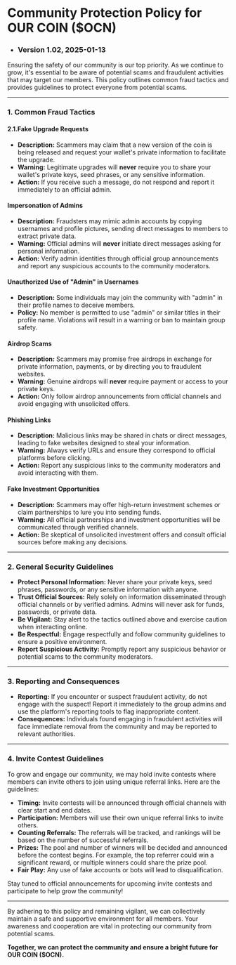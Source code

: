 # Community Protection Policy for OUR COIN ($OCN)

- ### Version 1.02, 2025-01-13

Ensuring the safety of our community is our top priority. As we continue to grow, it's essential to be aware of potential scams and fraudulent activities that may target our members. This policy outlines common fraud tactics and provides guidelines to protect everyone from potential scams.

---

### **1. Common Fraud Tactics**

#### 2.1.**Fake Upgrade Requests**
- **Description:** Scammers may claim that a new version of the coin is being released and request your wallet's private information to facilitate the upgrade.
- **Warning:** Legitimate upgrades will **never** require you to share your wallet's private keys, seed phrases, or any sensitive information.
- **Action:** If you receive such a message, do not respond and report it immediately to an official admin.

#### **Impersonation of Admins**
- **Description:** Fraudsters may mimic admin accounts by copying usernames and profile pictures, sending direct messages to members to extract private data.
- **Warning:** Official admins will **never** initiate direct messages asking for personal information.
- **Action:** Verify admin identities through official group announcements and report any suspicious accounts to the community moderators.

#### **Unauthorized Use of "Admin" in Usernames**
- **Description:** Some individuals may join the community with "admin" in their profile names to deceive members.
- **Policy:** No member is permitted to use "admin" or similar titles in their profile name. Violations will result in a warning or ban to maintain group safety.

#### **Airdrop Scams**
- **Description:** Scammers may promise free airdrops in exchange for private information, payments, or by directing you to fraudulent websites.
- **Warning:** Genuine airdrops will **never** require payment or access to your private keys.
- **Action:** Only follow airdrop announcements from official channels and avoid engaging with unsolicited offers.

#### **Phishing Links**
- **Description:** Malicious links may be shared in chats or direct messages, leading to fake websites designed to steal your information.
- **Warning:** Always verify URLs and ensure they correspond to official platforms before clicking.
- **Action:** Report any suspicious links to the community moderators and avoid interacting with them.

#### **Fake Investment Opportunities**
- **Description:** Scammers may offer high-return investment schemes or claim partnerships to lure you into sending funds.
- **Warning:** All official partnerships and investment opportunities will be communicated through verified channels.
- **Action:** Be skeptical of unsolicited investment offers and consult official sources before making any decisions.

---

### **2. General Security Guidelines**

- **Protect Personal Information:** Never share your private keys, seed phrases, passwords, or any sensitive information with anyone.
- **Trust Official Sources:** Rely solely on information disseminated through official channels or by verified admins. Admins will never ask for funds, passwords, or private data.
- **Be Vigilant:** Stay alert to the tactics outlined above and exercise caution when interacting online.
- **Be Respectful:** Engage respectfully and follow community guidelines to ensure a positive environment.
- **Report Suspicious Activity:** Promptly report any suspicious behavior or potential scams to the community moderators.

---

### **3. Reporting and Consequences**
- **Reporting:** If you encounter or suspect fraudulent activity, do not engage with the suspect! Report it immediately to the group admins and use the platform's reporting tools to flag inappropriate content.
- **Consequences:** Individuals found engaging in fraudulent activities will face immediate removal from the community and may be reported to relevant authorities.

---

### **4. Invite Contest Guidelines**

To grow and engage our community, we may hold invite contests where members can invite others to join using unique referral links. Here are the guidelines:

- **Timing:** Invite contests will be announced through official channels with clear start and end dates.
- **Participation:** Members will use their own unique referral links to invite others.
- **Counting Referrals:** The referrals will be tracked, and rankings will be based on the number of successful referrals.
- **Prizes:** The pool and number of winners will be decided and announced before the contest begins. For example, the top referrer could win a significant reward, or multiple winners could share the prize pool.
- **Fair Play:** Any use of fake accounts or bots will lead to disqualification.

Stay tuned to official announcements for upcoming invite contests and participate to help grow the community!

---

By adhering to this policy and remaining vigilant, we can collectively maintain a safe and supportive environment for all members. Your awareness and cooperation are vital in protecting our community from potential scams.

**Together, we can protect the community and ensure a bright future for OUR COIN ($OCN).**
